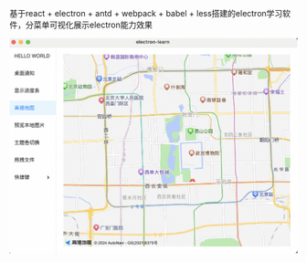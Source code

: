 基于react + electron + antd + webpack + babel + less搭建的electron学习软件，分菜单可视化展示electron能力效果

![我的图片](./demo.png)
